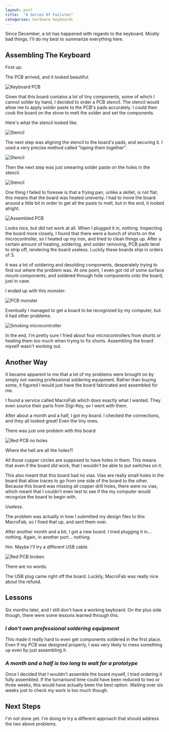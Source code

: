 ```yaml
---
layout: post
title:  "A Series Of Failures"
categories: hardware keyboards
---
```


Since December, a lot has happened with regards to the keyboard. Mostly bad things. I'll do my best to summarize everything here.

## Assembling The Keyboard

First up:

The PCB arrived, and it looked beautiful.

![Keyboard PCB](/assets/numpad_keyboard/a_series_of_failures/board1.jpg)

Given that this board contains a lot of tiny components, some of which I cannot solder by hand, I decided to order a PCB stencil. The stencil would allow me to apply solder paste to the PCB's pads accurately. I could then cook the board on the stove to melt the solder and set the components.

Here's what the stencil looked like.

![Stencil](/assets/numpad_keyboard/a_series_of_failures/stencil1.jpg)

The next step was aligning the stencil to the board's pads, and securing it. I used a very precise method called "taping them together".

![Stencil](/assets/numpad_keyboard/a_series_of_failures/stencil2.jpg)

Then the next step was just smearing solder paste on the holes in the stencil.

![Stencil](/assets/numpad_keyboard/a_series_of_failures/stencil3.jpg)

One thing I failed to foresee is that a frying pan, unlike a skillet, is not flat; this means that the board was heated unevenly. I had to move the board around a little bit in order to get all the paste to melt, but in the end, it looked alright.

![Assembled PCB](/assets/numpad_keyboard/a_series_of_failures/stencil_board_assembled.jpg)

Looks nice, but did not work at all. When I plugged it in, nothing. Inspecting the board more closely, I found that there were a bunch of shorts on the microcontroller, so I heated up my iron, and tried to clean things up. After a certain amount of heating, soldering, and solder removing, PCB pads tend to strip off, rendering the board useless. Luckily these boards ship in orders of 3.

It was a lot of soldering and desolding components, desperately trying to find out where the problem was. At one point, I even got rid of some surface mount components, and soldered through hole components onto the board, just in case.

I ended up with this monster:

![PCB monster](/assets/numpad_keyboard/a_series_of_failures/pcb_monster.jpg)

Eventually I managed to get a board to be recognized by my computer, but it had other problems:

![Smoking microcontroller](/assets/numpad_keyboard/a_series_of_failures/smoking_micro.gif)

In the end, I'm pretty sure I fried about four microcontrollers from shorts or heating them too much when trying to fix shorts. Assembling the board myself wasn't working out.

## Another Way

It became apparent to me that a lot of my problems were brought on by simply not owning professional soldering equipment. Rather than buying some, it figured I would just have the board fabricated and assembled for me.

I found a service called MacroFab which does exactly what I wanted. They even source their parts from Digi-Key, so I went with them.

After about a month and a half, I got my board. I checked the connections, and they all looked great! Even the tiny ones.

There was just one problem with this board.

![Red PCB no holes](/assets/numpad_keyboard/a_series_of_failures/red_pcb.jpg)

Where the hell are all the holes?! 

All those copper circles are supposed to have holes in them. This means that even if the board *did* work, that I wouldn't be able to put switches on it.

This also meant that this board had no vias. Vias are really small holes in the board that allow traces to go from one side of the board to the other. Because this board was missing all copper drill holes, there were no vias, which meant that I couldn't even test to see if the my computer would recognize the board to begin with.

Useless.

The problem was actually in how I submitted my design files to this MacroFab, so I fixed that up, and sent them over.

After another month and a bit, I got a new board. I tried plugging it in... nothing. Again, in another port... nothing.

Hm. Maybe I'll try a different USB cable.

![Red PCB broken](/assets/numpad_keyboard/a_series_of_failures/red_pcb_broken.jpg)

There are no words.

The USB plug came right off the board. Luckily, MacroFab was really nice about the refund.

## Lessons

Six months later, and I still don't have a working keyboard. On the plus side though, there were some lessons learned through this.

### ***I don't own professional soldering equipment***

This made it really hard to even get components soldered in the first place. Even if my PCB was designed properly, I was very likely to mess something up even by just assembling it.

### ***A month and a half is too long to wait for a prototype***

Once I decided that I wouldn't assemble the board myself, I tried ordering it fully assembled. If the turnaround time could have been reduced to two or three weeks, this would have actually been the best option. Waiting over six weeks just to check my work is too much though.

## Next Steps

I'm not done yet. I'm doing to try a different approach that should address the two above problems.